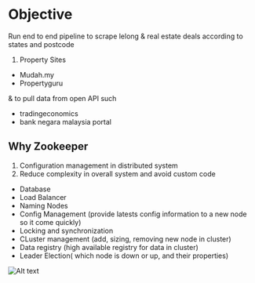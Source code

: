 # Objective 
 Run end to end pipeline to scrape lelong & real estate deals according to states and postcode
 1. Property Sites 
 - Mudah.my
 - Propertyguru

& to pull data from open API such 
- tradingeconomics
- bank negara malaysia portal 


## Why Zookeeper

1. Configuration management in distributed system 
2. Reduce complexity in overall system and avoid custom code 
- Database
- Load Balancer
- Naming Nodes 
- Config Management (provide latests config information to a new node so it come quickly)
- Locking and synchronization 
- CLuster management (add, sizing, removing new node in cluster)
- Data registry (high available registry for data in cluster)
- Leader Election( which node is down or up, and their properties)

![Alt text](1_7LVwwq_zYpY_J0gAD2H8vg.webp)

